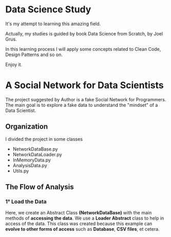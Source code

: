 # Data Science Study

It's my attempt to learning this amazing field.


Actually, my studies is guided by book Data Science from Scratch, by Joel Grus.

In this learning process I will apply some concepts related to 
Clean Code, Design Patterns and so on.

Enjoy it. 

# A Social Network for Data Scientists

The project suggested by Author is a fake Social Network for Programmers.
The main goal is to explore a fake data to understand the "mindset" of a Data Scientist.

## Organization

I divided the project in some classes

- NetworkDataBase.py
- NetworkDataLoader.py
- InMemoryData.py
- AnalysisData.py
- Utils.py

## The Flow of Analysis

### 1° Load the Data

Here, we create an Abstract Class **(NetworkDataBase)** 
with the main methods of **accessing the data**.
We use a **Loader Abstract** class to help in access of the data. 
This class was created because this example can **evolve to other 
forms of access** such as **Database**, **CSV files**, et cetera.



